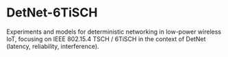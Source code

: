 # DetNet-6TiSCH
Experiments and models for deterministic networking in low-power wireless IoT, focusing on IEEE 802.15.4 TSCH / 6TiSCH in the context of DetNet (latency, reliability, interference).
